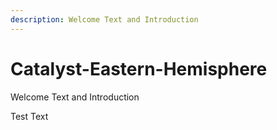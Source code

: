 ```yaml
---
description: Welcome Text and Introduction
---
```


# Catalyst-Eastern-Hemisphere

Welcome Text and Introduction

Test Text



